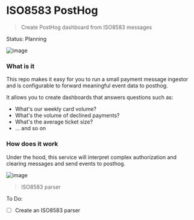 # ISO8583 PostHog

> Create PostHog dashboard from ISO8583 messages



Status: Planning

![image](https://github.com/ashgansh/iso8583-posthog/assets/11430621/92de9b5a-1b25-466e-9f3c-0a248ab00f5b)

### What is it

This repo makes it easy for you to run a small payment message ingestor and is configurable to forward meaningful event data to posthog. 

It allows you to create dashboards that answers questions such as:
- What's our weekly card volume?
- What's the volume of declined payments?
- What's the average ticket size?
- ... and so on

### How does it work

Under the hood, this service will interpret complex authorization and clearing messages and send events to posthog.

![image](https://github.com/ashgansh/iso8583-posthog/assets/11430621/e4afff42-e547-4217-badc-356233c7e3d3)
> ISO8583 parser

To Do:
- [ ] Create an ISO8583 parser
